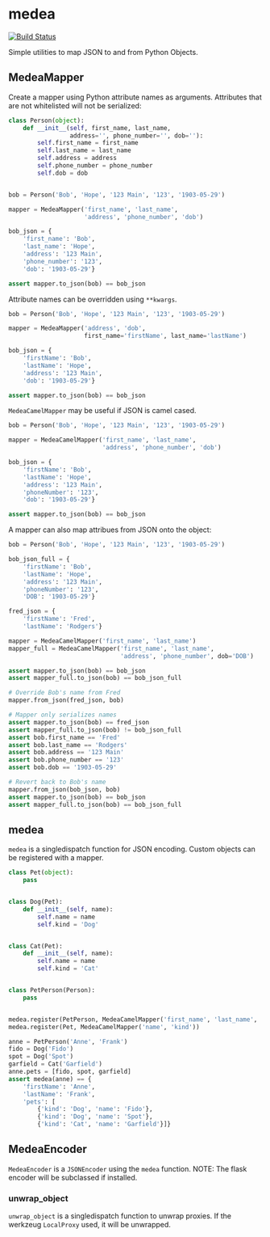 medea
=====

[![Build Status](https://secure.travis-ci.org/kevinbeaty/medea.png)](http://travis-ci.org/kevinbeaty/medea)


Simple utilities to map JSON to and from Python Objects.


## MedeaMapper

Create a mapper using Python attribute names as arguments.  Attributes that are not whitelisted will
not be serialized:

```python
class Person(object):
    def __init__(self, first_name, last_name,
                 address='', phone_number='', dob=''):
        self.first_name = first_name
        self.last_name = last_name
        self.address = address
        self.phone_number = phone_number
        self.dob = dob


bob = Person('Bob', 'Hope', '123 Main', '123', '1903-05-29')

mapper = MedeaMapper('first_name', 'last_name',
                     'address', 'phone_number', 'dob')

bob_json = {
    'first_name': 'Bob',
    'last_name': 'Hope',
    'address': '123 Main',
    'phone_number': '123',
    'dob': '1903-05-29'}

assert mapper.to_json(bob) == bob_json
```

Attribute names can be overridden using `**kwargs`.

```python
bob = Person('Bob', 'Hope', '123 Main', '123', '1903-05-29')

mapper = MedeaMapper('address', 'dob',
                     first_name='firstName', last_name='lastName')

bob_json = {
    'firstName': 'Bob',
    'lastName': 'Hope',
    'address': '123 Main',
    'dob': '1903-05-29'}

assert mapper.to_json(bob) == bob_json
```

`MedeaCamelMapper` may be useful if JSON is camel cased.

```python
bob = Person('Bob', 'Hope', '123 Main', '123', '1903-05-29')

mapper = MedeaCamelMapper('first_name', 'last_name',
                          'address', 'phone_number', 'dob')

bob_json = {
    'firstName': 'Bob',
    'lastName': 'Hope',
    'address': '123 Main',
    'phoneNumber': '123',
    'dob': '1903-05-29'}

assert mapper.to_json(bob) == bob_json
```

A mapper can also map attribues from JSON onto the object:

```python
bob = Person('Bob', 'Hope', '123 Main', '123', '1903-05-29')

bob_json_full = {
    'firstName': 'Bob',
    'lastName': 'Hope',
    'address': '123 Main',
    'phoneNumber': '123',
    'DOB': '1903-05-29'}

fred_json = {
    'firstName': 'Fred',
    'lastName': 'Rodgers'}

mapper = MedeaCamelMapper('first_name', 'last_name')
mapper_full = MedeaCamelMapper('first_name', 'last_name',
                               'address', 'phone_number', dob='DOB')

assert mapper.to_json(bob) == bob_json
assert mapper_full.to_json(bob) == bob_json_full

# Override Bob's name from Fred
mapper.from_json(fred_json, bob)

# Mapper only serializes names
assert mapper.to_json(bob) == fred_json
assert mapper_full.to_json(bob) != bob_json_full
assert bob.first_name == 'Fred'
assert bob.last_name == 'Rodgers'
assert bob.address == '123 Main'
assert bob.phone_number == '123'
assert bob.dob == '1903-05-29'

# Revert back to Bob's name
mapper.from_json(bob_json, bob)
assert mapper.to_json(bob) == bob_json
assert mapper_full.to_json(bob) == bob_json_full
```


## medea
`medea` is a singledispatch function for JSON encoding. Custom objects can be
registered with a mapper.

```python
class Pet(object):
    pass


class Dog(Pet):
    def __init__(self, name):
        self.name = name
        self.kind = 'Dog'


class Cat(Pet):
    def __init__(self, name):
        self.name = name
        self.kind = 'Cat'


class PetPerson(Person):
    pass


medea.register(PetPerson, MedeaCamelMapper('first_name', 'last_name', 'pets'))
medea.register(Pet, MedeaCamelMapper('name', 'kind'))

anne = PetPerson('Anne', 'Frank')
fido = Dog('Fido')
spot = Dog('Spot')
garfield = Cat('Garfield')
anne.pets = [fido, spot, garfield]
assert medea(anne) == {
    'firstName': 'Anne',
    'lastName': 'Frank',
    'pets': [
        {'kind': 'Dog', 'name': 'Fido'},
        {'kind': 'Dog', 'name': 'Spot'},
        {'kind': 'Cat', 'name': 'Garfield'}]}
```

## MedeaEncoder
`MedeaEncoder` is a `JSONEncoder` using the `medea` function.
NOTE: The flask encoder will be subclassed if installed.


### unwrap_object

`unwrap_object` is a singledispatch function to unwrap proxies.  If the
werkzeug `LocalProxy` used, it will be unwrapped.
